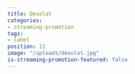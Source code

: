 ```yaml
---
title: Desolat
categories:
- streaming-promotion
tags:
- label
position: 11
image: "/uploads/desolat.jpg"
is-streaming-promotion-featured: false
---
```


